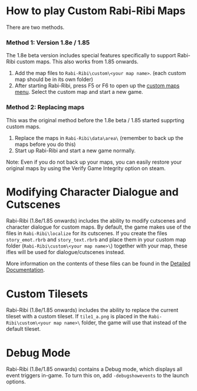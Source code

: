 # How to play Custom Rabi-Ribi Maps

There are two methods.
### Method 1: Version 1.8e / 1.85
The 1.8e beta version includes special features specifically to support Rabi-Ribi custom maps. This also works from 1.85 onwards.
1. Add the map files to `Rabi-Ribi\custom\<your map name>`. (each custom map should be in its own folder)
2. After starting Rabi-Ribi, press F5 or F6 to open up the [custom maps menu](https://user-images.githubusercontent.com/27341392/30108930-ee520480-9336-11e7-9a82-bf40ca1ae89e.png). Select the custom map and start a new game. 

### Method 2: Replacing maps
This was the original method before the 1.8e beta / 1.85 started supprting custom maps.
1. Replace the maps in `Rabi-Ribi\data\area\` (remember to back up the maps before you do this)
2. Start up Rabi-Ribi and start a new game normally.

Note: Even if you do not back up your maps, you can easily restore your original maps by using the Verify Game Integrity option on steam.

# Modifying Character Dialogue and Cutscenes

Rabi-Ribi (1.8e/1.85 onwards) includes the ability to modify cutscenes and character dialogue for custom maps. By default, the game makes use of the files in `Rabi-Ribi\localize` for its cutscenes. If you create the files `story_emot.rbrb` and `story_text.rbrb` and place them in your custom map folder (`Rabi-Ribi\custom\<your map name>\`) together with your map, these ifles will be used for dialogue/cutscenes instead.

More information on the contents of these files can be found in the [Detailed Documentation](https://github.com/wcko87/rabiribi-map-editing/tree/master/docs/cutscenes).

# Custom Tilesets

Rabi-Ribi (1.8e/1.85 onwards) includes the ability to replace the current tileset with a custom tileset. If `tile1_a.png` is placed in the `Rabi-Ribi\custom\<your map name>\` folder, the game will use that instead of the default tileset.

# Debug Mode

Rabi-Ribi (1.8e/1.85 onwards) contains a Debug mode, which displays all event triggers in-game. To turn this on, add `-debugshowevents` to the launch options.
